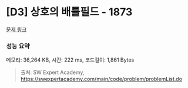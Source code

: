 # [D3] 상호의 배틀필드 - 1873 

[문제 링크](https://swexpertacademy.com/main/code/problem/problemDetail.do?contestProbId=AV5LyE7KD2ADFAXc) 

### 성능 요약

메모리: 36,264 KB, 시간: 222 ms, 코드길이: 1,861 Bytes



> 출처: SW Expert Academy, https://swexpertacademy.com/main/code/problem/problemList.do